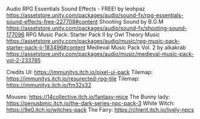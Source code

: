 
Audio
RPG Essentials Sound Effects - FREE! by leohpaz https://assetstore.unity.com/packages/audio/sound-fx/rpg-essentials-sound-effects-free-227708#content
Shooting Sound by B.G.M
https://assetstore.unity.com/packages/audio/sound-fx/shooting-sound-177096 
RPG Music Pack: Starter Pack II by Owl Theory Music
https://assetstore.unity.com/packages/audio/music/rpg-music-pack-starter-pack-ii-183496#content 
Medieval Music Pack Vol. 2 by alkakrab
https://assetstore.unity.com/packages/audio/music/medieval-music-pack-vol-2-233785 

Credits
UI: https://immunitys.itch.io/pixel-ui-pack
Tilemap: https://immunitys.itch.io/resurected-rpg-tile
Tilemap: https://immunitys.itch.io/fm32x32

Mouses: https://14collective.itch.io/fantasy-mice
The Bunny lady: https://penusbmic.itch.io/the-dark-series-npc-pack-3
White Witch: https://9e0.itch.io/witches-pack
The Fairy: https://chierit.itch.io/lively-npcs

